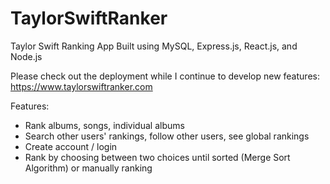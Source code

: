 # TaylorSwiftRanker

Taylor Swift Ranking App Built using MySQL, Express.js, React.js, and Node.js

Please check out the deployment while I continue to develop new features: https://www.taylorswiftranker.com

Features:
- Rank albums, songs, individual albums
- Search other users' rankings, follow other users, see global rankings
- Create account / login
- Rank by choosing between two choices until sorted (Merge Sort Algorithm) or manually ranking
  
